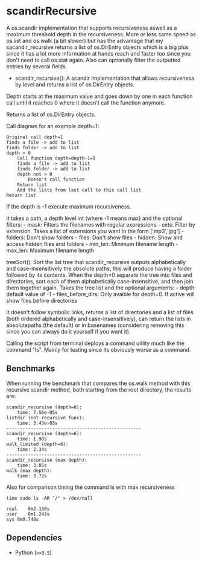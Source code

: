 # scandirRecursive
A os.scandir implementation that supports recursiveness aswell as a maximum threshold depth in the recursiveness.
More or less same speed as os.list and os.walk (a bit slower) but has the advantage that my sacandir_recursive returns a list of os.DirEntry objects which is a big plus since it has a lot more information at hands reach and faster too since you don't need to call os.stat again. Also can optianally filter the outputted entries by several fields.

- scandir_recursive(): A scandir implementation that allows recursiveness by level and returns a list of os.DirEntry objects.

Depth starts at the maximum value and goes down by one in each function call until it reaches 0 where it doesn't call the function anymore.

Returns a list of os.DirEntry objects.

Call diagram for an example depth=1:
```
Original call depth=1
finds a file -> add to list
finds folder -> add to list
depth > 0
    Call function depth=depth-1=0
	finds a file -> add to list
	finds folder -> add to list
	depth not > 0
	    Doesn't call function
	Return list
    Add the lists from last call to this call list
Return list
```
If the depth is -1 execute maximum recursiveness.

It takes a path, a depth level int (where -1 means max) and the optional filters:
	- mask: Filters the filenames with regular expressions
	- exts: Filter by extension. Takes a list of extensions you want in the form \['mp3','jpg'\]
	- folders: Don't show folders
	- files: Don't show files
	- hidden: Show and access hidden files and folders
	- min_len: Minimum filename length
	- max_len: Maximum filename length
	
treeSort(): Sort the list tree that scandir_recursive outputs alphabetically and case-insensitively the absolute paths, this will produce having a folder followed by its contents. When the depth=0 separate the tree into files and directories, sort each of them alphabetically case-insensitive, and then join them together again. Takes the tree list and the optional arguments:
	- depth: default value of -1
	- files_before_dirs: Only avaible for depth=0. If active will show files before directories
    
It doesn't follow symbolic links, returns a list of directories and a list of files (both ordered alphabetically and case-insensitively), can return the lists in absolutepaths (the default) or in basenames (considering removing this since you can always do it yourself if you want it).

Calling the script from terminal deploys a command utility much like the command "ls". Mainly for testing since its obviously worse as a command.

Benchmarks
----------
When running the benchmark that compares the os.walk method with this recursive scandir method, both starting from the root directory, the results are:
```
scandir_recursive (depth=0):
	time: 7.56e-05s
listdir (not recursive func):
	time: 3.43e-05s
--------------------------------------------------
scandir_recursive (depth=6):
	time: 1.98s
walk_limited (depth=6):
	time: 2.34s
--------------------------------------------------
scandir_recursive (max depth):
	time: 3.85s
walk (max depth):
	time: 3.72s
```

Also for comparison timing the command ls with max recursiveness
```
time sudo ls -AR "/" > /dev/null
```

```
real	0m2.130s
user	0m1.243s
sys	0m0.748s
```

Dependencies
------------
* Python (`>=3.5`)

